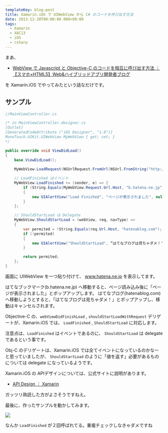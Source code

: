 ```yaml
---
templateKey: blog-post
title: Xamarin.iOS で UIWebView から C# のコードを呼び出す方法
date: 2013-12-20T00:00:00.000+09:00
tags:
  - Xamarin
  - XAC13
  - iOS
  - csharp
---
```

まあ、

* [WebView で Javascript と Objective-C のコードを相互に呼び出す方法 ｜ 【スマホ×HTML5】Web&ハイブリッドアプリ開発者ブログ](http://i26.jp/html5dev/webview-%e3%81%a7-javascript-%e3%81%a8-objective-c-%e3%81%ae%e3%82%b3%e3%83%bc%e3%83%89%e3%82%92%e7%9b%b8%e4%ba%92%e3%81%ab%e5%91%bc%e3%81%b3%e5%87%ba%e3%81%99%e6%96%b9%e6%b3%95/)

を Xamarin.iOS でやってみたという話なだけです。
<!--more-->
## サンプル

```csharp
//MainViewController.cs

/* in MainViewController.designer.cs
[Outlet]
[GeneratedCodeAttribute ("iOS Designer", "1.0")]
MonoTouch.UIKit.UIWebView MyWebView { get; set; }
*/

public override void ViewDidLoad()
{
    base.ViewDidLoad();
    
    MyWebView.LoadRequest(NSUrlRequest.FromUrl(NSUrl.FromString("http://www.hatena.ne.jp/")));

    // LoadFinished はイベント
    MyWebView.LoadFinished += (sender, e) => {
        if (String.Equals(MyWebView.Request.Url.Host, "b.hatena.ne.jp"))
        {
            new UIAlertView("Load Finished", "ページが表示されました", null, "Close").Show();
        }
    };

    // ShouldStartLoad は Delegate
    MyWebView.ShouldStartLoad = (webView, req, navType) =>
    {
        var permited = !String.Equals(req.Url.Host, "hatenablog.com");
        if (!permited)
        {
            new UIAlertView("ShouldStartLoad", “はてなブログは見ちゃダメ！", null, "Close").Show();
        } 

        return permited;
    };
}
```

画面に UIWebView を一つ貼り付けて、 www.hatena.ne.jp を表示してます。

はてなブックマーク(b.hatena.ne.jp) へ移動すると、ページ読み込み後に「ページが表示されました」とポップアップします。
はてなブログ(hatenablog.com) へ移動しようとすると、「はてなブログは見ちゃダメ！」とポップアップし、移動はキャンセルされます。

Objective-C の、``webViewDidFinishLoad`` , ``shouldStartLoadWithRequest`` デリゲートが、Xamarin.iOS では、 ``LoadFinished`` , ``ShouldStartLoad`` に対応します。

注意点は、``LoadFinished`` はイベントであるのに、 ``ShouldStartLoad`` は delegate であるという事です。

Obj-C のデリゲートは、Xamarin.iOS では全てイベントになっているのかなーと思っていましたが、 ``ShouldStartLoad`` のように「値を返す」必要があるものについては delegate になっているようです。

Xamarin.iOS の APIデザインについては、公式サイトに説明があります。

* [API Design ｜ Xamarin](http://docs.xamarin.com/guides/ios/advanced_topics/api_design/)

ガッツリ熟読した方がよさそうですねえ。

最後に、作ったサンプルを動かしてみます。

![](/img/posts/calling_csharp_from_webview_01.gif)

なんか ``LoadFinished`` が２回呼ばれてる。重複チェックしなきゃダメですね
